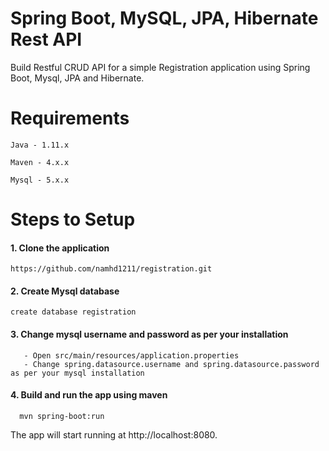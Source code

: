 # Spring Boot, MySQL, JPA, Hibernate Rest API 
Build Restful CRUD API for a simple Registration application using Spring Boot, Mysql, JPA and Hibernate.

# Requirements
```
Java - 1.11.x

Maven - 4.x.x

Mysql - 5.x.x
```
# Steps to Setup

#### 1. Clone the application
```
https://github.com/namhd1211/registration.git
```
#### 2. Create Mysql database
```
create database registration
```
#### 3. Change mysql username and password as per your installation
```
   - Open src/main/resources/application.properties
   - Change spring.datasource.username and spring.datasource.password as per your mysql installation
  ```
#### 4. Build and run the app using maven
```
  mvn spring-boot:run
  ```
  The app will start running at http://localhost:8080.  
 



